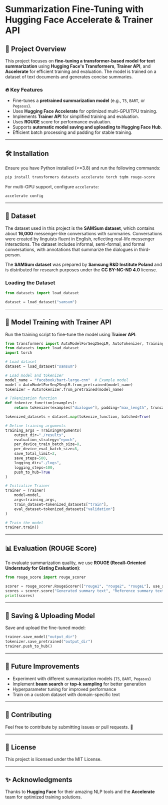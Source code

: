 # Summarization Fine-Tuning with Hugging Face Accelerate & Trainer API

## 📌 Project Overview
This project focuses on **fine-tuning a transformer-based model for text summarization** using **Hugging Face's Transformers**, **Trainer API**, and **Accelerate** for efficient training and evaluation. The model is trained on a dataset of text documents and generates concise summaries. 

### 🔥 Key Features
- Fine-tunes a **pretrained summarization model** (e.g., `T5`, `BART`, or `Pegasus`).
- Uses **Hugging Face Accelerate** for optimized multi-GPU/TPU training.
- Implements **Trainer API** for simplified training and evaluation.
- Uses **ROUGE** score for performance evaluation.
- Supports **automatic model saving and uploading to Hugging Face Hub**.
- Efficient batch processing and padding for stable training.

---

## 🛠️ Installation
Ensure you have Python installed (>=3.8) and run the following commands:
```bash
pip install transformers datasets accelerate torch tqdm rouge-score
```

For multi-GPU support, configure `accelerate`:
```bash
accelerate config
```

---

## 📂 Dataset
The dataset used in this project is the **SAMSum dataset**, which contains about **16,000** messenger-like conversations with summaries. Conversations were created by linguists fluent in English, reflecting real-life messenger interactions. The dataset includes informal, semi-formal, and formal conversations, with annotations that summarize the dialogues in third-person. 

The **SAMSum dataset** was prepared by **Samsung R&D Institute Poland** and is distributed for research purposes under the **CC BY-NC-ND 4.0** license.

### Loading the Dataset
```python
from datasets import load_dataset

dataset = load_dataset("samsum")
```

---

## 🚀 Model Training with Trainer API
Run the training script to fine-tune the model using **Trainer API**:
```python
from transformers import AutoModelForSeq2SeqLM, AutoTokenizer, TrainingArguments, Trainer
from datasets import load_dataset
import torch

# Load dataset
dataset = load_dataset("samsum")

# Load model and tokenizer
model_name = "facebook/bart-large-cnn"  # Example model
model = AutoModelForSeq2SeqLM.from_pretrained(model_name)
tokenizer = AutoTokenizer.from_pretrained(model_name)

# Tokenization function
def tokenize_function(examples):
    return tokenizer(examples["dialogue"], padding="max_length", truncation=True, max_length=512)

tokenized_datasets = dataset.map(tokenize_function, batched=True)

# Define training arguments
training_args = TrainingArguments(
    output_dir="./results",
    evaluation_strategy="epoch",
    per_device_train_batch_size=8,
    per_device_eval_batch_size=8,
    save_total_limit=2,
    save_steps=500,
    logging_dir="./logs",
    logging_steps=100,
    push_to_hub=True
)

# Initialize Trainer
trainer = Trainer(
    model=model,
    args=training_args,
    train_dataset=tokenized_datasets["train"],
    eval_dataset=tokenized_datasets["validation"]
)

# Train the model
trainer.train()
```

---

## 📊 Evaluation (ROUGE Score)
To evaluate summarization quality, we use **ROUGE (Recall-Oriented Understudy for Gisting Evaluation)**:
```python
from rouge_score import rouge_scorer

scorer = rouge_scorer.RougeScorer(["rouge1", "rouge2", "rougeL"], use_stemmer=True)
scores = scorer.score("Generated summary text", "Reference summary text")
print(scores)
```

---

## 💾 Saving & Uploading Model
Save and upload the fine-tuned model:
```python
trainer.save_model("output_dir")
tokenizer.save_pretrained("output_dir")
trainer.push_to_hub()
```

---

## 📌 Future Improvements
- Experiment with different summarization models (`T5`, `BART`, `Pegasus`)
- Implement **beam search** or **top-k sampling** for better generation
- Hyperparameter tuning for improved performance
- Train on a custom dataset with domain-specific text

---

## 🤝 Contributing
Feel free to contribute by submitting issues or pull requests. 🚀

---

## 📜 License
This project is licensed under the MIT License.

---

## ✨ Acknowledgments
Thanks to **Hugging Face** for their amazing NLP tools and the **Accelerate** team for optimized training solutions.

